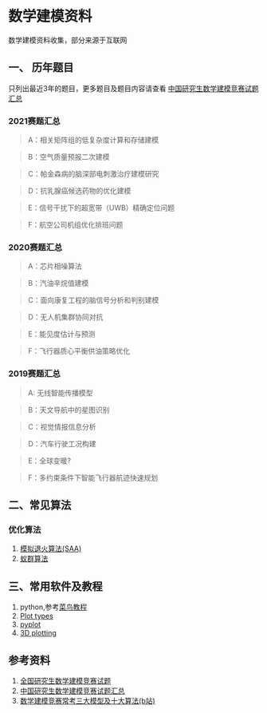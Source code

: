 # 数学建模资料
数学建模资料收集，部分来源于互联网
## 一、 历年题目
只列出最近3年的题目，更多题目及题目内容请查看 [中国研究生数学建模竞赛试题汇总](https://zhuanlan.zhihu.com/p/45798920?ivk_sa=1024320u)
### 2021赛题汇总
> A：相关矩阵组的低复杂度计算和存储建模

> B：空气质量预报二次建模

> C：帕金森病的脑深部电刺激治疗建模研究

> D：抗乳腺癌候选药物的优化建模

> E：信号干扰下的超宽带（UWB）精确定位问题

> F：航空公司机组优化排班问题

### 2020赛题汇总
> A：芯片相噪算法

> B：汽油辛烷值建模

> C：面向康复工程的脑信号分析和判别建模

> D：无人机集群协同对抗

> E：能见度估计与预测

> F：飞行器质心平衡供油策略优化

### 2019赛题汇总
> A: 无线智能传播模型

> B：天文导航中的星图识别

> C：视觉情报信息分析

> D：汽车行驶工况构建

> E：全球变暖?

> F：多约束条件下智能飞行器航迹快速规划

## 二、常见算法
### 优化算法
1. [模拟退火算法(SAA)](https://blog.csdn.net/qq_44865735/article/details/124100778)
2. [蚁群算法](https://blog.csdn.net/m0_46435566/article/details/124567110)
## 三、常用软件及教程
1. python,参考[菜鸟教程](https://www.runoob.com/python3/python3-tutorial.html)
2. [Plot types](https://matplotlib.org/stable/plot_types/index.html)
3. [pyplot](https://matplotlib.org/stable/gallery/pyplots/index.html)
4. [3D plotting](https://matplotlib.org/stable/gallery/mplot3d/index.html)
## 参考资料
1. [全国研究生数学建模竞赛试题](https://www.shumo.com/wiki/doku.php?id=%E7%AC%AC%E5%8D%81%E5%85%AB%E5%B1%8A_2021_%E5%85%A8%E5%9B%BD%E7%A0%94%E7%A9%B6%E7%94%9F%E6%95%B0%E5%AD%A6%E5%BB%BA%E6%A8%A1%E7%AB%9E%E8%B5%9B_npmcm_%E8%AF%95%E9%A2%98)
2. [中国研究生数学建模竞赛试题汇总](https://zhuanlan.zhihu.com/p/45798920?ivk_sa=1024320u)
3. [数学建模竞赛常考三大模型及十大算法(b站)](https://www.bilibili.com/video/BV1B54y1U7rF?share_source=copy_web&vd_source=9d889ca24ca05f067def0913918d5250)